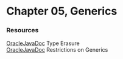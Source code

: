 # Chapter 05, Generics

### Resources

[OracleJavaDoc](https://docs.oracle.com/javase/tutorial/java/generics/erasure.html) Type Erasure <br/>
[OracleJavaDoc](https://docs.oracle.com/javase/tutorial/java/generics/restrictions.html) Restrictions on Generics